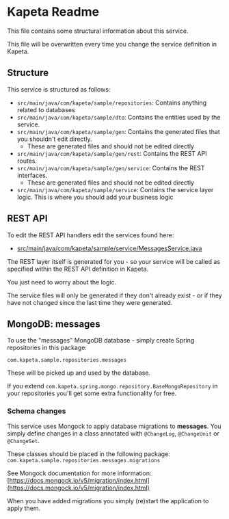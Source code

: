 # Kapeta Readme
This file contains some structural information about this service.

This file will be overwritten every time you change the service definition in Kapeta.

## Structure
This service is structured as follows:
* ```src/main/java/com/kapeta/sample/repositories```: Contains anything related to databases
* ```src/main/java/com/kapeta/sample/dto```: Contains the entities used by the service.
* ```src/main/java/com/kapeta/sample/gen```: Contains the generated files that you shouldn't edit directly.
  * These are generated files and should not be edited directly
* ```src/main/java/com/kapeta/sample/gen/rest```: Contains the REST API routes.
* ```src/main/java/com/kapeta/sample/gen/service```: Contains the REST interfaces.
  * These are generated files and should not be edited directly
* ```src/main/java/com/kapeta/sample/service```: Contains the service layer logic. This is where you should add your business logic

## REST API 
To edit the REST API handlers edit the services found here:
* [src/main/java/com/kapeta/sample/service/MessagesService.java](src/main/java/com/kapeta/sample/service/MessagesService.java)

The REST layer itself is generated for you - so your service
will be called as specified within the REST API definition in Kapeta.

You just need to worry about the logic.

The service files will only be generated if they don't already exist - or if they have not
changed since the last time they were generated.


## MongoDB: messages
To use the "messages" MongoDB database - simply create Spring
repositories in this package:

```com.kapeta.sample.repositories.messages```

These will be picked up and used by the database.

If you extend ```com.kapeta.spring.mongo.repository.BaseMongoRepository``` in your repositories
you'll get some extra functionality for free.

### Schema changes
This service uses Mongock to apply database migrations to **messages**. 
You simply define changes in a class annotated with ```@ChangeLog```, 
```@ChangeUnit``` or ```@ChangeSet```.

These classes should be placed in the following package:
```com.kapeta.sample.repositories.messages.migrations```

See Mongock documentation for more information:
[https://docs.mongock.io/v5/migration/index.html](https://docs.mongock.io/v5/migration/index.html)

When you have added migrations you simply (re)start the application to apply them. 


